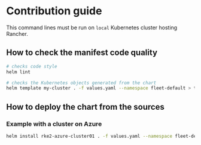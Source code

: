 # Contribution guide

This command lines must be run on `local` Kubernetes cluster hosting Rancher.

## How to check the manifest code quality

```bash
# checks code style
helm lint

# checks the Kubernetes objects generated from the chart
helm template my-cluster . -f values.yaml --namespace fleet-default > temp.yaml
```

## How to deploy the chart from the sources

### Example with a cluster on Azure

```bash
helm install rke2-azure-cluster01 . -f values.yaml --namespace fleet-default
```
